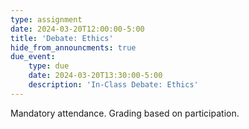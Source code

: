 ```yaml
---
type: assignment
date: 2024-03-20T12:00:00-5:00
title: 'Debate: Ethics'
hide_from_announcments: true
due_event: 
    type: due
    date: 2024-03-20T13:30:00-5:00
    description: 'In-Class Debate: Ethics'
---
```

Mandatory attendance. Grading based on participation.
